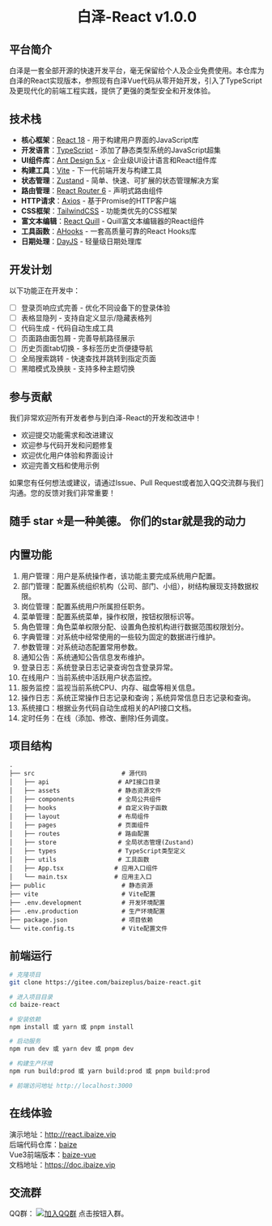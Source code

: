 <h1 align="center" style="margin: 30px 0 30px; font-weight: bold;">白泽-React v1.0.0</h1>

## 平台简介

白泽是一套全部开源的快速开发平台，毫无保留给个人及企业免费使用。本仓库为白泽的React实现版本，参照现有白泽Vue代码从零开始开发，引入了TypeScript及更现代化的前端工程实践，提供了更强的类型安全和开发体验。

## 技术栈

- **核心框架**：[React 18](https://react.dev/) - 用于构建用户界面的JavaScript库
- **开发语言**：[TypeScript](https://www.typescriptlang.org/) - 添加了静态类型系统的JavaScript超集
- **UI组件库**：[Ant Design 5.x](https://ant-design.antgroup.com/index-cn) - 企业级UI设计语言和React组件库
- **构建工具**：[Vite](https://cn.vitejs.dev) - 下一代前端开发与构建工具
- **状态管理**：[Zustand](https://github.com/pmndrs/zustand) - 简单、快速、可扩展的状态管理解决方案
- **路由管理**：[React Router 6](https://reactrouter.com/) - 声明式路由组件
- **HTTP请求**：[Axios](https://axios-http.com/) - 基于Promise的HTTP客户端
- **CSS框架**：[TailwindCSS](https://tailwindcss.com/) - 功能类优先的CSS框架
- **富文本编辑**：[React Quill](https://github.com/zenoamaro/react-quill) - Quill富文本编辑器的React组件
- **工具函数**：[AHooks](https://ahooks.js.org/zh-CN) - 一套高质量可靠的React Hooks库
- **日期处理**：[DayJS](https://day.js.org/) - 轻量级日期处理库

## 开发计划

以下功能正在开发中：

- [ ] 登录页响应式完善 - 优化不同设备下的登录体验
- [ ] 表格显隐列 - 支持自定义显示/隐藏表格列
- [ ] 代码生成 - 代码自动生成工具
- [ ] 页面路由面包屑 - 完善导航路径展示
- [ ] 历史页面tab切换 - 多标签历史页便捷导航
- [ ] 全局搜索跳转 - 快速查找并跳转到指定页面
- [ ] 黑暗模式及换肤 - 支持多种主题切换

## 参与贡献

我们非常欢迎所有开发者参与到白泽-React的开发和改进中！

- 欢迎提交功能需求和改进建议
- 欢迎参与代码开发和问题修复
- 欢迎优化用户体验和界面设计
- 欢迎完善文档和使用示例

如果您有任何想法或建议，请通过Issue、Pull Request或者加入QQ交流群与我们沟通。您的反馈对我们非常重要！

## <p>随手 star ⭐是一种美德。 你们的star就是我的动力</p>

## 内置功能

1. 用户管理：用户是系统操作者，该功能主要完成系统用户配置。
2. 部门管理：配置系统组织机构（公司、部门、小组），树结构展现支持数据权限。
3. 岗位管理：配置系统用户所属担任职务。
4. 菜单管理：配置系统菜单，操作权限，按钮权限标识等。
5. 角色管理：角色菜单权限分配、设置角色按机构进行数据范围权限划分。
6. 字典管理：对系统中经常使用的一些较为固定的数据进行维护。
7. 参数管理：对系统动态配置常用参数。
8. 通知公告：系统通知公告信息发布维护。
9. 登录日志：系统登录日志记录查询包含登录异常。
10. 在线用户：当前系统中活跃用户状态监控。
11. 服务监控：监视当前系统CPU、内存、磁盘等相关信息。
12. 操作日志：系统正常操作日志记录和查询；系统异常信息日志记录和查询。
13. 系统接口：根据业务代码自动生成相关的API接口文档。
14. 定时任务：在线（添加、修改、删除)任务调度。

## 项目结构

```
.
├── src                        # 源代码
│   ├── api                   # API接口目录
│   ├── assets                # 静态资源文件
│   ├── components            # 全局公共组件
│   ├── hooks                 # 自定义钩子函数
│   ├── layout                # 布局组件
│   ├── pages                 # 页面组件
│   ├── routes                # 路由配置
│   ├── store                 # 全局状态管理(Zustand)
│   ├── types                 # TypeScript类型定义
│   ├── utils                 # 工具函数
│   ├── App.tsx              # 应用入口组件
│   └── main.tsx             # 应用主入口
├── public                     # 静态资源
├── vite                       # Vite配置
├── .env.development           # 开发环境配置
├── .env.production            # 生产环境配置
├── package.json               # 项目依赖
└── vite.config.ts             # Vite配置文件
```

## 前端运行

```bash
# 克隆项目
git clone https://gitee.com/baizeplus/baize-react.git

# 进入项目目录
cd baize-react

# 安装依赖
npm install 或 yarn 或 pnpm install

# 启动服务
npm run dev 或 yarn dev 或 pnpm dev

# 构建生产环境
npm run build:prod 或 yarn build:prod 或 pnpm build:prod

# 前端访问地址 http://localhost:3000
```

## 在线体验

演示地址：http://react.ibaize.vip  
后端代码仓库：[baize](https://gitee.com/baizeplus/baize)  
Vue3前端版本：[baize-vue](https://gitee.com/baizeplus/baize-vue)  
文档地址：https://doc.ibaize.vip

## 交流群

QQ群： [![加入QQ群](https://img.shields.io/badge/83064682-blue.svg)](https://qm.qq.com/cgi-bin/qm/qr?k=rAIw_VQ_blbSQu0J6fApnm5RbAc2CHbp&jump_from=webapi) 点击按钮入群。
